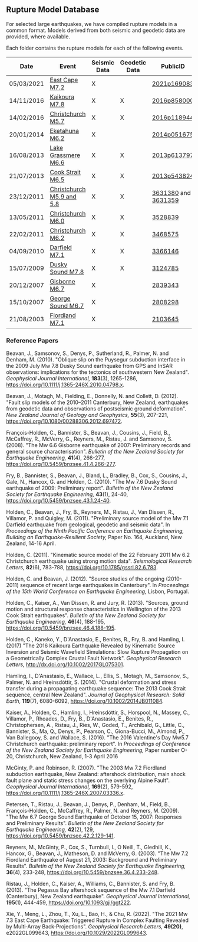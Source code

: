 ## Rupture Model Database

For selected large earthquakes, we have compiled rupture models in a common format. Models derived from both seismic and geodetic data are provided, where available.

Each folder contains the rupture models for each of the following events.

| Date       | Event                     | Seismic Data | Geodetic Data | PublicID                                 |
| ---------- | ------------------------- | ------------ | ------------- | ---------------------------------------- |
| 05/03/2021 | [East Cape M7.2](20210305-east-cape)               | X            |               |  [2021p169083](https://www.geonet.org.nz/earthquake/2021p169083) |
| 14/11/2016 | [Kaikoura M7.8](20161114-kaikoura)               | X            | X             |  [2016p858000](https://www.geonet.org.nz/quakes/region/newzealand/2016p858000) |
| 14/02/2016 | [Christchurch M5.7](20160214-christchurch)         | X            | X             | [2016p118944](https://geonet.org.nz/quakes/region/newzealand/2016p118944) |
| 20/01/2014 | [Eketahuna M6.2](20140120-eketahuna)            | X            |               | [2014p051675](https://geonet.org.nz/quakes/region/newzealand/2014p051675) |
| 16/08/2013 | [Lake Grassmere M6.6](20130816-lake-grassmere)       | X            | X             | [2013p613797](https://www.geonet.org.nz/quakes/region/newzealand/2013p613797) |
| 21/07/2013 | [Cook Strait M6.5](20130721-cook-strait)          | X            | X             | [2013p543824](https://www.geonet.org.nz/quakes/region/newzealand/2013p543824) |
| 23/12/2011 | [Christchurch M5.9 and 5.8](20111223-christchurch) | X            | X             | [3631380](https://geonet.org.nz/quakes/region/newzealand/3631380) and [3631359](https://geonet.org.nz/quakes/region/newzealand/3631359) |
| 13/05/2011 | [Christchurch M6.0](20110513-christchurch)         | X            | X             | [3528839](https://geonet.org.nz/quakes/region/newzealand/3528839) |
| 22/02/2011 | [Christchurch M6.2](20110222-christchurch)         | X            | X             | [3468575](https://geonet.org.nz/quakes/region/newzealand/3468575) |
| 04/09/2010 | [Darfield M7.1](20100904-darfield)             | X            | X             | [3366146](https://geonet.org.nz/quakes/region/newzealand/3366146) |
| 15/07/2009 | [Dusky Sound M7.8](20090715-dusky-sound)          | X            | X             | [3124785](https://geonet.org.nz/quakes/region/newzealand/3124785) |
| 20/12/2007 | [Gisborne M6.7](20071220-gisborne)             | X            |               | [2839343](https://geonet.org.nz/quakes/region/newzealand/2839343) |
| 15/10/2007 | [George Sound M6.7](20071015-george-sound)         | X            |               | [2808298](https://geonet.org.nz/quakes/region/newzealand/2808298) |
| 21/08/2003 | [Fiordland M7.1](20030821-fiordland)            | X            |               | [2103645](https://geonet.org.nz/quakes/region/newzealand/2103645) |

### Reference Papers

Beavan, J., Samsonov, S., Denys, P., Sutherland, R., Palmer, N. and Denham, M. (2010). "Oblique slip on the Puysegur subduction interface in the 2009 July Mw 7.8 Dusky Sound earthquake from GPS and InSAR observations: implications for the tectonics of southwestern New Zealand". *Geophysical Journal International,* **183**(3), 1265-1286, https://doi.org/10.1111/j.1365-246X.2010.04798.x.

Beavan, J., Motagh, M., Fielding, E., Donnelly, N. and Collett, D. (2012). "Fault slip models of the 2010–2011 Canterbury, New Zealand, earthquakes from geodetic data and observations of postseismic ground deformation". *New Zealand Journal of Geology and Geophysics,* **55**(3), 207-221, https://doi.org/10.1080/00288306.2012.697472.

François-Holden, C., Bannister, S., Beavan, J., Cousins, J., Field, B., McCaffrey, R., McVerry, G., Reyners, M., Ristau, J. and Samsonov, S. (2008). "The Mw 6.6 Gisborne earthquake of 2007: Preliminary records and general source characterisation". *Bulletin of the New Zealand Society for Earthquake Engineering,* **41**(4), 266-277, https://doi.org/10.5459/bnzsee.41.4.266-277.

Fry, B., Bannister, S., Beavan, J., Bland, L., Bradley, B., Cox, S., Cousins, J., Gale, N., Hancox, G. and Holden, C. (2010). "The Mw 7.6 Dusky Sound earthquake of 2009: Preliminary report". *Bulletin of the New Zealand Society for Earthquake Engineering,* **43**(1), 24-40, https://doi.org/10.5459/bnzsee.43.1.24-40.

Holden, C., Beavan, J., Fry, B., Reyners, M., Ristau, J., Van Dissen, R., Villamor, P. and Quigley, M. (2011). "Preliminary source model of the Mw 7.1 Darfield earthquake from geological, geodetic and seismic data". In *Proceedings of the Ninth Pacific Conference on Earthquake Engineering, Building an Earthquake-Resilient Society,* Paper No. 164, Auckland, New Zealand, 14-16 April.

Holden, C. (2011). "Kinematic source model of the 22 February 2011 Mw 6.2 Christchurch earthquake using strong motion data". *Seismological Research Letters,* **82**(6), 783-788, https://doi.org/10.1785/gssrl.82.6.783.

Holden, C. and Beavan, J. (2012). "Source studies of the ongoing (2010-2011) sequence of recent large earthquakes in Canterbury". In *Proceedings of the 15th World Conference on Earthquake Engineering,* Lisbon, Portugal.

Holden, C., Kaiser, A., Van Dissen, R. and Jury, R. (2013). "Sources, ground motion and structural response characteristics in Wellington of the 2013 Cook Strait earthquakes". *Bulletin of the New Zealand Society for Earthquake Engineering,* **46**(4), 188-195, https://doi.org/10.5459/bnzsee.46.4.188-195.

Holden, C., Kaneko, Y., D'Anastasio, E., Benites, R., Fry, B. and Hamling, I. (2017) "The 2016 Kaikoura Earthquake Revealed by Kinematic Source Inversion and Seismic Wavefield Simulations: Slow Rupture Propagation on a Geometrically Complex Crustal Fault Network". *Geophysical Research Letters,* http://dx.doi.org/10.1002/2017GL075301.

Hamling, I., D'Anastasio, E., Wallace, L., Ellis, S., Motagh, M., Samsonov, S., Palmer, N. and Hreinsdóttir, S. (2014). "Crustal deformation and stress transfer during a propagating earthquake sequence: The 2013 Cook Strait sequence, central New Zealand". *Journal of Geophysical Research: Solid Earth,* **119**(7), 6080-6092, https://doi.org/10.1002/2014JB011084.

Kaiser, A., Holden, C., Hamling, I., Hreinsdóttir, S., Horspool, N., Massey, C., Villamor, P., Rhoades, D., Fry, B., D'Anastasio, E., Benites, R., Christophersen, A., Ristau, J., Ries, W., Goded, T., Archibald, G., Little, C., Bannister, S., Ma, Q., Denys, P., Pearson, C., Giona-Bucci, M., Almond, P., Van Ballegooy, S. and Wallace, S. (2016). "The 2016 Valentine's Day Mw5.7 Christchurch earthquake: preliminary report". In *Proceedings of Conference of the New Zealand Society for Earthquake Engineering,* Paper number O-20, Christchurch, New Zealand, 1-3 April 2016

McGinty, P. and Robinson, R. (2007). "The 2003 Mw 7.2 Fiordland subduction earthquake, New Zealand: aftershock distribution, main shock fault plane and static stress changes on the overlying Alpine Fault". *Geophysical Journal International,* **169**(2), 579-592, https://doi.org/10.1111/j.1365-246X.2007.03336.x.

Petersen, T., Ristau, J., Beavan, J., Denys, P., Denham, M., Field, B., François-Holden, C., McCaffrey, R., Palmer, N. and Reyners, M. (2009). "The Mw 6.7 George Sound Earthquake of October 15, 2007: Responses and Preliminary Results". *Bulletin of the New Zealand Society for Earthquake Engineering,* **42**(2), 129, https://doi.org/10.5459/bnzsee.42.2.129-141.

Reyners, M., McGinty, P., Cox, S., Turnbull, I., O Neill, T., Gledhill, K., Hancox, G., Beavan, J., Matheson, D. and McVerry, G. (2003). "The Mw 7.2 Fiordland Earthquake of August 21, 2003: Background and Preliminary Results". *Bulletin of the New Zealand Society for Earthquake Engineering,* **36**(4), 233-248, https://doi.org/10.5459/bnzsee.36.4.233-248.

Ristau, J., Holden, C., Kaiser, A., Williams, C., Bannister, S. and Fry, B. (2013). "The Pegasus Bay aftershock sequence of the Mw 7.1 Darfield (Canterbury), New Zealand earthquake". *Geophysical Journal International,* **195**(1), 444-459, https://doi.org/10.1093/gji/ggt222.

Xie, Y., Meng, L., Zhou, T., Xu, L., Bao, H., & Chu, R. (2022). "The 2021 Mw 7.3 East Cape Earthquake: Triggered Rupture in Complex Faulting Revealed by Multi‐Array Back‐Projections". *Geophysical Research Letters,* **49(20)**, e2022GL099643, https://doi.org/10.1029/2022GL099643.


